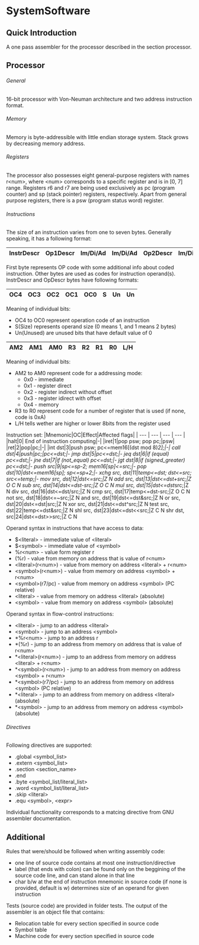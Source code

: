 # SystemSoftware

## Quick Introduction
A one pass assembler for the processor described in the section processor. 

## Processor

###### General
16-bit processor with Von-Neuman architecture and two address instruction format. 

###### Memory
Memory is byte-addressible with little endian storage system. Stack grows by decreasing memory address.

###### Registers
The processor also possesses eight general-purpose registers with names r\<num>, where \<num> corresponds to a specific register and is in [0, 7] range. 
Registers r6 and r7 are being used exclusively as pc (program counter) and sp (stack pointer) registers, respectively. Apart from general purpose registers, there is a psw (program status word) register.
  
###### Instructions
The size of an instruction varies from one to seven bytes. Generally speaking, it has a following format: 

|InstrDescr|Op1Descr|Im/Di/Ad|Im/Di/Ad|Op2Descr|Im/Di/Ad|Im/Di/Ad|
| -------- | ------ | ------ | ------ | ------ | ------ | ------ |

First byte represents OP code with some additional info about coded instruction. Other bytes are used as codes for instruction operand(s). InstrDescr and Op<num>Descr bytes have following formats:

|OC4|OC3|OC2|OC1|OC0|S|Un|Un|
| - | - | - | - | - |-|--|--|

Meaning of individual bits:
- OC4 to OC0 represent operation code of an instruction
- S(Size) represents operand size (0 means 1, and 1 means 2 bytes)
- Un(Unused) are unused bits that have default value of 0

|AM2|AM1|AM0|R3|R2|R1|R0|L/H|
| - | - | - |--|--|--|--|---|

Meaning of individual bits:
- AM2 to AM0 represent code for a addressing mode:
  - 0x0 - immediate 
  - 0x1 - register direct
  - 0x2 - register indirect without offset
  - 0x3 - register idirect with offset
  - 0x4 - memory
- R3 to R0 represent code for a number of register that is used (if none, code is 0xA)
- L/H tells wether are higher or lower 8bits from the register used 

Instruction set:
|Mnemonic|OC|Effect|Affected flags|
| --- | --- | --- | --- |
|halt|0| End of instruction computing|-|
|iret|1|pop psw; pop pc;|psw|
|ret|2|pop|pc;|-|
|int dst|3|push psw; pc<=mem16[(dst mod 8)*2];|-|
call dst|4|push|pc;|pc<=dst;|-
jmp dst|5|pc<=dst;|-
jeq dst|6|if (equal) pc<=dst;|-
jne dst|7|if (not_equal) pc<=dst;|-
jgt dst|8|if (signed_greater) pc<=dst;|-
push src|9|sp<=sp-2; mem16[sp]<=src;|-
pop dst|10|dst<=mem16[sp]; sp<=sp+2;|-
xchg src, dst|11|temp<=dst; dst<=src; src<=temp;|-
mov src, dst|12|dst<=src;|Z N
add src, dst|13|dst<=dst+src;|Z O C N
sub src, dst|14|dst<=dst-src;|Z O C N
mul src, dst|15|dst<=dst*src;|Z N
div src, dst|16|dst<=dst/src;|Z N
cmp src, dst|17|temp<=dst-src;|Z O C N
not src, dst|18|dst<=~src;|Z N
and src, dst|19|dst<=dst&src;|Z N
or src, dst|20|dst<=dst\|src;|Z N
xor src, dst|21|dst<=dst^src;|Z N
test src, dst|22|temp<=dst&src;|Z N
shl src, dst|23|dst<=dst<<src;|Z C N
shr dst, src|24|dst<=dst>>src;|Z C N

Operand syntax in instructions that have access to data:
- $\<literal> - immediate value of \<literal>
- $\<symbol> - immediate value of \<symbol>
- %r\<num> - value form register r<num>
- \(%r<num>) - value from memory on address that is value of r\<num>
- \<literal>(r\<num>) - value from memory on address \<literal> + r\<num>
- \<symbol>(r\<num>) - value from memory on address \<symbol> + r\<num>
- \<symbol>(r7/pc) - value from memory on address \<symbol> (PC relative)
- \<literal> - value from memory on address \<literal> (absolute)
- \<symbol> - value from memory on address \<symbol> (absolute)
  
Operand syntax in flow-control instructions:
- \<literal> - jump to an address \<literal>
- \<symbol> - jump to an address \<symbol>
- *%r\<num> - jump to an address r<num>
- *\(%r<num>) - jump to an address from memory on address that is value of r\<num>
- *\<literal>(r\<num>) - jump to an address from memory on address \<literal> + r\<num>
- *\<symbol>(r\<num>) - jump to an address from memory on address \<symbol> + r\<num>
- *\<symbol>(r7/pc) - jump to an address from memory on address \<symbol> (PC relative)
- *\<literal> - jump to an address from memory on address \<literal> (absolute)
- *\<symbol> - jump to an address from memory on address \<symbol> (absolute)
  
###### Directives
Following directives are supported:
- .global \<symbol_list>
- .extern \<symbol_list>
- .section \<section_name>
- .end
- .byte \<symbol_list/literal_list>
- .word \<symbol_list/literal_list>
- .skip \<literal>
- .equ \<symbol>, \<expr>

Individual functionality corresponds to a matcing directive from GNU assembler documentation.

## Additional
Rules that were/should be followed when writing assembly code:
- one line of source code contains at most one instruction/directive
- label (that ends with colon) can be found only on the beggining of the source code line, and can stand alone in that line
- char b/w at the end of instruction mnemonic in source code (if none is provided, default is w) determines size of an operand for given instruction

Tests (source code) are provided in folder tests. 
The output of the assembler is an object file that contains:
- Relocation table for every section specified in source code
- Symbol table
- Machine code for every section specified in source code
